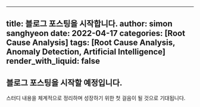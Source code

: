 ---
title: 블로그 포스팅을 시작합니다.
author: simon sanghyeon
date: 2022-04-17
categories: [Root Cause Analysis]
tags: [Root Cause Analysis, Anomaly Detection, Artificial Intelligence]
render_with_liquid: false
--

## 블로그 포스팅을 시작할 예정입니다.
스터디 내용을 체계적으로 정리하며 성장하기 위한 첫 걸음이 될 것으로 기대됩니다.
